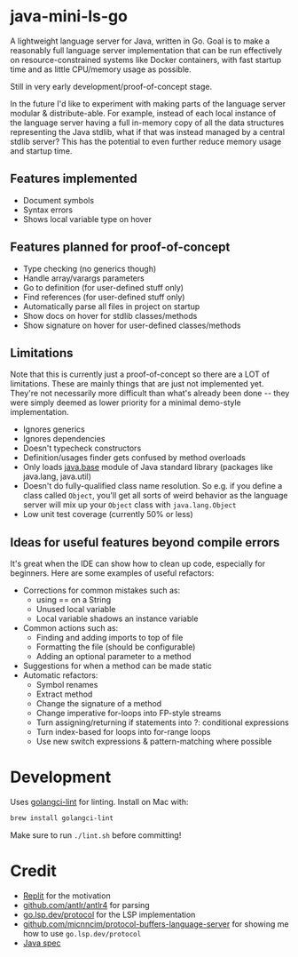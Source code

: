# java-mini-ls-go

A lightweight language server for Java, written in Go. Goal is to make a reasonably full language server 
implementation that can be run effectively on resource-constrained systems like Docker containers, with 
fast startup time and as little CPU/memory usage as possible.

Still in very early development/proof-of-concept stage.

In the future I'd like to experiment with making parts of the language server modular & distribute-able. 
For example, instead of each local instance of the language server having a full in-memory copy of all 
the data structures representing the Java stdlib, what if that was instead managed by a central stdlib 
server? This has the potential to even further reduce memory usage and startup time.

## Features implemented

- Document symbols
- Syntax errors
- Shows local variable type on hover

## Features planned for proof-of-concept

- Type checking (no generics though)
- Handle array/varargs parameters
- Go to definition (for user-defined stuff only)
- Find references (for user-defined stuff only)
- Automatically parse all files in project on startup
- Show docs on hover for stdlib classes/methods
- Show signature on hover for user-defined classes/methods

## Limitations

Note that this is currently just a proof-of-concept so there are a LOT of limitations. These are mainly things
that are just not implemented yet. They're not necessarily more difficult than what's already been done -- they
were simply deemed as lower priority for a minimal demo-style implementation.

- Ignores generics
- Ignores dependencies
- Doesn't typecheck constructors
- Definition/usages finder gets confused by method overloads
- Only loads [java.base](https://docs.oracle.com/en/java/javase/17/docs/api/java.base/module-summary.html) module of 
Java standard library (packages like java.lang, java.util)
- Doesn't do fully-qualified class name resolution. So e.g. if you define a class
called `Object`, you'll get all sorts of weird behavior as the language server will
mix up your `Object` class with `java.lang.Object`
- Low unit test coverage (currently 50% or less)

## Ideas for useful features beyond compile errors

It's great when the IDE can show how to clean up code, especially for beginners. Here are some examples of useful refactors:

- Corrections for common mistakes such as:
  - using == on a String
  - Unused local variable
  - Local variable shadows an instance variable
- Common actions such as:
  - Finding and adding imports to top of file
  - Formatting the file (should be configurable)
  - Adding an optional parameter to a method
- Suggestions for when a method can be made static
- Automatic refactors:
  - Symbol renames
  - Extract method
  - Change the signature of a method
  - Change imperative for-loops into FP-style streams
  - Turn assigning/returning if statements into ?: conditional expressions
  - Turn index-based for loops into for-range loops
  - Use new switch expressions & pattern-matching where possible

# Development

Uses [golangci-lint](https://golangci-lint.run/) for linting. Install on Mac with:

```sh
brew install golangci-lint
```

Make sure to run `./lint.sh` before committing!

# Credit

- [Replit](https://replit.com) for the motivation
- [github.com/antlr/antlr4](https://github.com/antlr/antlr4) for parsing
- [go.lsp.dev/protocol](https://github.com/go-language-server/protocol) for the LSP implementation
- [github.com/micnncim/protocol-buffers-language-server](https://github.com/micnncim/protocol-buffers-language-server) for showing me how to use `go.lsp.dev/protocol`
- [Java spec](https://docs.oracle.com/javase/specs/jls/se18/html/jls-15.html)